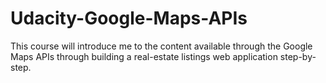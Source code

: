 # Udacity-Google-Maps-APIs
This course will introduce me to the content available through the Google Maps APIs through building a real-estate listings web application step-by-step.
